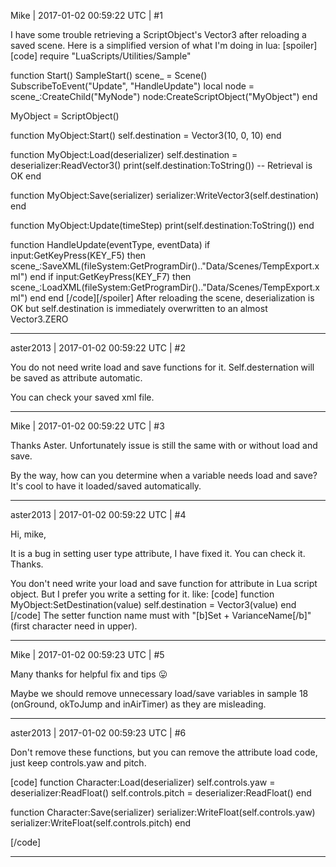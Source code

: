 Mike | 2017-01-02 00:59:22 UTC | #1

I have some trouble retrieving a ScriptObject's Vector3 after reloading a saved scene.
Here is a simplified version of what I'm doing in lua:
[spoiler][code]
require "LuaScripts/Utilities/Sample"

function Start()
	SampleStart()
	scene_ = Scene()
	SubscribeToEvent("Update", "HandleUpdate")
	local node = scene_:CreateChild("MyNode")
	node:CreateScriptObject("MyObject")
end

MyObject = ScriptObject()

function MyObject:Start()
	self.destination = Vector3(10, 0, 10)
end

function MyObject:Load(deserializer)
	self.destination = deserializer:ReadVector3()
	print(self.destination:ToString()) -- Retrieval is OK
end

function MyObject:Save(serializer)
	serializer:WriteVector3(self.destination)
end

function MyObject:Update(timeStep)
	print(self.destination:ToString())
end

function HandleUpdate(eventType, eventData)
	if input:GetKeyPress(KEY_F5) then scene_:SaveXML(fileSystem:GetProgramDir().."Data/Scenes/TempExport.xml") end
	if input:GetKeyPress(KEY_F7) then scene_:LoadXML(fileSystem:GetProgramDir().."Data/Scenes/TempExport.xml") end
end
[/code][/spoiler]
After reloading the scene, deserialization is OK but self.destination is immediately overwritten to an almost Vector3.ZERO

-------------------------

aster2013 | 2017-01-02 00:59:22 UTC | #2

You do not need write load and save functions for it. Self.desternation will be saved as attribute automatic.

You can check your saved xml file.

-------------------------

Mike | 2017-01-02 00:59:22 UTC | #3

Thanks Aster.
Unfortunately issue is still the same with or without load and save.

By the way, how can you determine when a variable needs load and save?
It's cool to have it loaded/saved automatically.

-------------------------

aster2013 | 2017-01-02 00:59:22 UTC | #4

Hi, mike, 

It is a bug in setting user type attribute, I have fixed it. You can check it. Thanks.

You don't need write your load and save function for attribute in Lua script object. But I prefer you write a setting for it. like:
[code]
function MyObject:SetDestination(value)
   self.destination = Vector3(value)
end
[/code]
The setter function name must with "[b]Set + VarianceName[/b]" (first character need in upper).

-------------------------

Mike | 2017-01-02 00:59:23 UTC | #5

Many thanks for helpful fix and tips  :stuck_out_tongue: 

Maybe we should remove unnecessary load/save variables in sample 18 (onGround, okToJump and inAirTimer) as they are misleading.

-------------------------

aster2013 | 2017-01-02 00:59:23 UTC | #6

Don't remove these functions, but you can remove the attribute load code, just keep controls.yaw and pitch.

[code]
function Character:Load(deserializer)
    self.controls.yaw = deserializer:ReadFloat()
    self.controls.pitch = deserializer:ReadFloat()
end

function Character:Save(serializer)
    serializer:WriteFloat(self.controls.yaw)
    serializer:WriteFloat(self.controls.pitch)
end

[/code]

-------------------------

